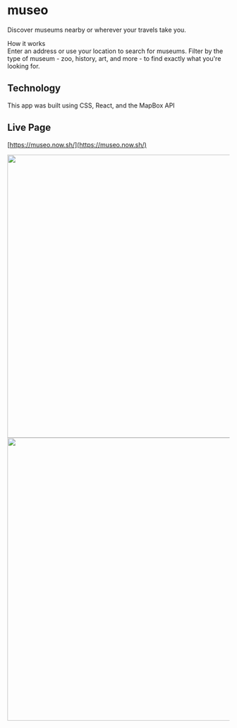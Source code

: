 # museo
Discover museums nearby or wherever your travels take you.  

How it works  
Enter an address or use your location to search for museums. Filter by the type of museum - zoo, history, art, and more - to find exactly what you're looking for.

## Technology
This app was built using CSS, React, and the MapBox API

## Live Page
[https://museo.now.sh/](https://museo.now.sh/)

<img src="public/ScreenShot1.png" width="640"/>
<img src="public/ScreenShot2.png" width="640"/>